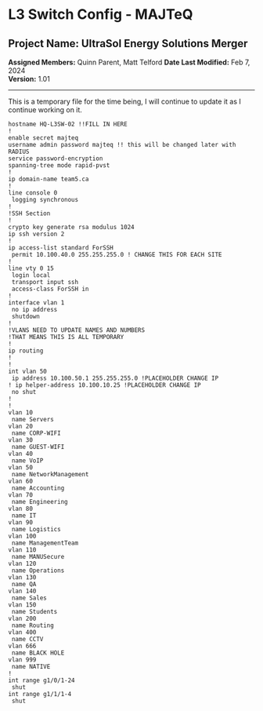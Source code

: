 # L3 Switch Config - MAJTeQ
## Project Name: UltraSol Energy Solutions Merger
**Assigned Members:** Quinn Parent, Matt Telford
**Date Last Modified:** Feb 7, 2024  
**Version:** 1.01  

---
This is a temporary file for the time being, I will continue to update it as I continue working on it.
```L3-Switch-Config
hostname HQ-L3SW-02 !!FILL IN HERE
!
enable secret majteq
username admin password majteq !! this will be changed later with RADIUS
service password-encryption
spanning-tree mode rapid-pvst
!
ip domain-name team5.ca
!
line console 0
 logging synchronous
!
!SSH Section
!
crypto key generate rsa modulus 1024
ip ssh version 2
!
ip access-list standard ForSSH
 permit 10.100.40.0 255.255.255.0 ! CHANGE THIS FOR EACH SITE
!
line vty 0 15
 login local
 transport input ssh
 access-class ForSSH in
!
interface vlan 1
 no ip address
 shutdown
!
!VLANS NEED TO UPDATE NAMES AND NUMBERS
!THAT MEANS THIS IS ALL TEMPORARY
!
ip routing
!
!
int vlan 50
 ip address 10.100.50.1 255.255.255.0 !PLACEHOLDER CHANGE IP
! ip helper-address 10.100.10.25 !PLACEHOLDER CHANGE IP
 no shut
!
!
vlan 10
 name Servers
vlan 20
 name CORP-WIFI
vlan 30
 name GUEST-WIFI
vlan 40
 name VoIP
vlan 50
 name NetworkManagement
vlan 60
 name Accounting
vlan 70
 name Engineering
vlan 80
 name IT
vlan 90
 name Logistics
vlan 100
 name ManagementTeam
vlan 110
 name MANUSecure
vlan 120
 name Operations
vlan 130
 name QA
vlan 140
 name Sales
vlan 150
 name Students
vlan 200
 name Routing
vlan 400
 name CCTV
vlan 666
 name BLACK HOLE
vlan 999
 name NATIVE
!
int range g1/0/1-24
 shut
int range g1/1/1-4
 shut
```
